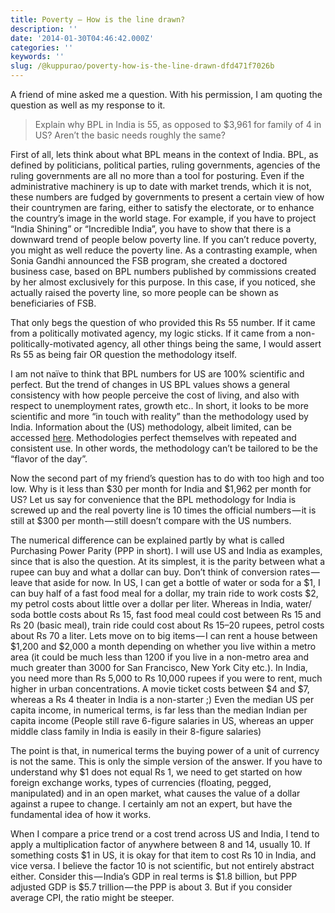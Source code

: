 ```yaml
---
title: Poverty — How is the line drawn?
description: ''
date: '2014-01-30T04:46:42.000Z'
categories: ''
keywords: ''
slug: /@kuppurao/poverty-how-is-the-line-drawn-dfd471f7026b
---
```


A friend of mine asked me a question. With his permission, I am quoting the question as well as my response to it.

> Explain why BPL in India is 55, as opposed to $3,961 for family of 4 in US? Aren’t the basic needs roughly the same?

First of all, lets think about what BPL means in the context of India. BPL, as defined by politicians, political parties, ruling governments, agencies of the ruling governments are all no more than a tool for posturing. Even if the administrative machinery is up to date with market trends, which it is not, these numbers are fudged by governments to present a certain view of how their countrymen are faring, either to satisfy the electorate, or to enhance the country’s image in the world stage. For example, if you have to project “India Shining” or “Incredible India”, you have to show that there is a downward trend of people below poverty line. If you can’t reduce poverty, you might as well reduce the poverty line. As a contrasting example, when Sonia Gandhi announced the FSB program, she created a doctored business case, based on BPL numbers published by commissions created by her almost exclusively for this purpose. In this case, if you noticed, she actually raised the poverty line, so more people can be shown as beneficiaries of FSB.

That only begs the question of who provided this Rs 55 number. If it came from a politically motivated agency, my logic sticks. If it came from a non-politically-motivated agency, all other things being the same, I would assert Rs 55 as being fair OR question the methodology itself.

I am not naïve to think that BPL numbers for US are 100% scientific and perfect. But the trend of changes in US BPL values shows a general consistency with how people perceive the cost of living, and also with respect to unemployment rates, growth etc.. In short, it looks to be more scientific and more “in touch with reality” than the methodology used by India. Information about the (US) methodology, albeit limited, can be accessed [here](http://en.wikipedia.org/wiki/Poverty_in_the_United_States). Methodologies perfect themselves with repeated and consistent use. In other words, the methodology can’t be tailored to be the “flavor of the day”.

Now the second part of my friend’s question has to do with too high and too low. Why is it less than $30 per month for India and $1,962 per month for US? Let us say for convenience that the BPL methodology for India is screwed up and the real poverty line is 10 times the official numbers — it is still at $300 per month — still doesn’t compare with the US numbers.

The numerical difference can be explained partly by what is called Purchasing Power Parity (PPP in short). I will use US and India as examples, since that is also the question. At its simplest, it is the parity between what a rupee can buy and what a dollar can buy. Don’t think of conversion rates — leave that aside for now. In US, I can get a bottle of water or soda for a $1, I can buy half of a fast food meal for a dollar, my train ride to work costs $2, my petrol costs about little over a dollar per liter. Whereas in India, water/ soda bottle costs about Rs 15, fast food meal could cost between Rs 15 and Rs 20 (basic meal), train ride could cost about Rs 15–20 rupees, petrol costs about Rs 70 a liter. Lets move on to big items — I can rent a house between $1,200 and $2,000 a month depending on whether you live within a metro area (it could be much less than 1200 if you live in a non-metro area and much greater than 3000 for San Francisco, New York City etc.). In India, you need more than Rs 5,000 to Rs 10,000 rupees if you were to rent, much higher in urban concentrations. A movie ticket costs between $4 and $7, whereas a Rs 4 theater in India is a non-starter ;) Even the median US per capita income, in numerical terms, is far less than the median Indian per capita income (People still rave 6-figure salaries in US, whereas an upper middle class family in India is easily in their 8-figure salaries)

The point is that, in numerical terms the buying power of a unit of currency is not the same. This is only the simple version of the answer. If you have to understand why $1 does not equal Rs 1, we need to get started on how foreign exchange works, types of currencies (floating, pegged, manipulated) and in an open market, what causes the value of a dollar against a rupee to change. I certainly am not an expert, but have the fundamental idea of how it works.

When I compare a price trend or a cost trend across US and India, I tend to apply a multiplication factor of anywhere between 8 and 14, usually 10. If something costs $1 in US, it is okay for that item to cost Rs 10 in India, and vice versa. I believe the factor 10 is not scientific, but not entirely abstract either. Consider this — India’s GDP in real terms is $1.8 billion, but PPP adjusted GDP is $5.7 trillion — the PPP is about 3. But if you consider average CPI, the ratio might be steeper.